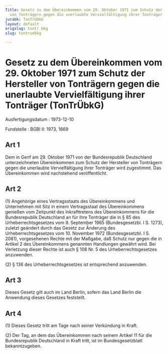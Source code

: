 ```yaml
---
Title: Gesetz zu dem Übereinkommen vom 29. Oktober 1971 zum Schutz der Hersteller
  von Tonträgern gegen die unerlaubte Vervielfältigung ihrer Tonträger
jurabk: TonTrÜbkG
layout: default
origslug: tontr_bkg
slug: tontruebkg

---
```


# Gesetz zu dem Übereinkommen vom 29. Oktober 1971 zum Schutz der Hersteller von Tonträgern gegen die unerlaubte Vervielfältigung ihrer Tonträger (TonTrÜbkG)

Ausfertigungsdatum
:   1973-12-10

Fundstelle
:   BGBl II: 1973, 1669

## Art 1

Dem in Genf am 29. Oktober 1971 von der Bundesrepublik Deutschland
unterzeichneten Übereinkommen zum Schutz der Hersteller von Tonträgern
gegen die unerlaubte Vervielfältigung ihrer Tonträger wird zugestimmt.
Das Übereinkommen wird nachstehend veröffentlicht.

## Art 2

(1) Angehörige eines Vertragsstaats des Übereinkommens und Unternehmen
mit Sitz in einem Vertragsstaat des Übereinkommens genießen vom
Zeitpunkt des Inkrafttretens des Übereinkommens für die Bundesrepublik
Deutschland an für ihre Tonträger die in § 85 des
Urheberrechtsgesetzes vom 9. September 1965 (Bundesgesetzbl. I S.
1273), zuletzt geändert durch
das Gesetz zur Änderung des Urheberrechtsgesetzes vom 10. November
1972 (Bundesgesetzbl. I S. 2081),              vorgesehenen Rechte mit
der Maßgabe, daß Schutz nur gegen die in Artikel 2 des Übereinkommens
genannten Handlungen gewährt wird. Bei Verletzung dieser Rechte ist
auch § 108 Nr. 5 des Urheberrechtsgesetzes anzuwenden.

(2) § 136 des Urheberrechtsgesetzes ist entsprechend anzuwenden.

## Art 3

Dieses Gesetz gilt auch im Land Berlin, sofern das Land Berlin die
Anwendung dieses Gesetzes feststellt.

## Art 4

(1) Dieses Gesetz tritt am Tage nach seiner Verkündung in Kraft.

(2) Der Tag, an dem das Übereinkommen nach seinem Artikel 11 für die
Bundesrepublik Deutschland in Kraft tritt, ist im Bundesgesetzblatt
bekanntzugeben.

